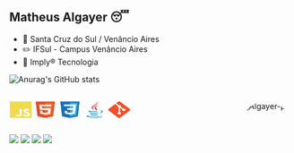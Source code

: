 ## Matheus Algayer 😴

- 📍 Santa Cruz do Sul / Venâncio Aires
- ✏️ IFSul - Campus Venâncio Aires
- 💼 Imply® Tecnologia

![Anurag's GitHub stats](https://github-readme-stats.vercel.app/api?username=algayer&show_icons=true&theme=tokyonight)

<div style="display: inline_block"><br>
  <img align="center" alt="Algayer-Js" height="30" width="40" src="https://raw.githubusercontent.com/devicons/devicon/master/icons/javascript/javascript-plain.svg">
  <img align="center" alt="Algayer-HTML" height="30" width="40" src="https://raw.githubusercontent.com/devicons/devicon/master/icons/html5/html5-original.svg">
  <img align="center" alt="Algayer-CSS" height="30" width="40" src="https://raw.githubusercontent.com/devicons/devicon/master/icons/css3/css3-original.svg">
  <img align="center" alt="Algayer-CSS" height="30" width="40" src="https://raw.githubusercontent.com/devicons/devicon/1119b9f84c0290e0f0b38982099a2bd027a48bf1/icons/java/java-original.svg">
  <img align="center" alt="Algayer-CSS" height="30" width="40" src="https://raw.githubusercontent.com/devicons/devicon/1119b9f84c0290e0f0b38982099a2bd027a48bf1/icons/git/git-original.svg">
  <img align="right" alt="Algayer-pic" height="150" style="border-radius:50px;" src="https://i.pinimg.com/564x/40/76/79/407679d20088c659aba7a760c69dd7c3.jpg">
</div>
  
  ##
 
<div> 
  <a href = "mailto:matheusalgayer15@gmail.com"><img src="https://img.shields.io/badge/-Gmail-%23333?style=for-the-badge&logo=gmail&logoColor=white" target="_blank"></a>
  <a href="https://www.linkedin.com/in/matheus-algayer-228150258/" target="_blank"><img src="https://img.shields.io/badge/-LinkedIn-%230077B5?style=for-the-badge&logo=linkedin&logoColor=white" target="_blank"></a> 
    <a href="https://twitter.com/matheus_algayer" target="_blank"><img src="https://img.shields.io/badge/-Twitter-%230077B5?style=for-the-badge&logo=twitter&logoColor=white" target="_blank"></a>
    <a href="https://instagram.com/matheus_algayer" target="_blank"><img src="https://img.shields.io/badge/-Instagram-%23E4405F?style=for-the-badge&logo=instagram&logoColor=white" target="_blank"></a>
</div>
